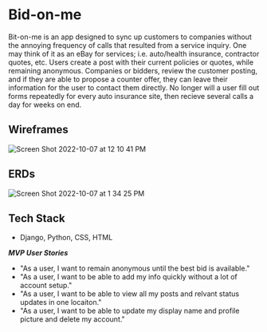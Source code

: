 # Bid-on-me
Bit-on-me is an app designed to sync up customers to companies without the annoying frequency of calls that resulted from a service inquiry. One may think of it as an eBay for services; i.e. auto/health insurance, contractor quotes, etc. Users create a post with their current policies or quotes, while remaining anonymous. Companies or bidders, review the customer posting, and if they are able to propose a counter offer, they can leave their information for the user to contact them directly. No longer will a user fill out forms repeatedly for every auto insurance site, then recieve several calls a day for weeks on end. 

## Wireframes
![Screen Shot 2022-10-07 at 12 10 41 PM](https://user-images.githubusercontent.com/109879521/194599288-3aee5b50-66a3-44ea-a779-22295fd15c50.png)

## ERDs
![Screen Shot 2022-10-07 at 1 34 25 PM](https://user-images.githubusercontent.com/109879521/194616624-bb965cdb-64f5-4b42-8989-14756d0fb17f.png)

## Tech Stack
- Django, Python, CSS, HTML

***MVP User Stories***

- "As a user, I want to remain anonymous until the best bid is available."
- "As a user, I want to be able to add my info quickly without a lot of account setup."
- "As a user, I want to be able to view all my posts and relvant status updates in one locaiton."
- "As a user, I want to be able to update my display name and profile picture and delete my account." 
